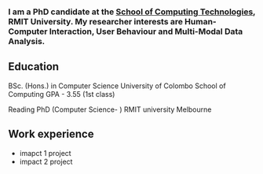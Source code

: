 
### I am a PhD candidate at the [School of Computing Technologies](https://www.rmit.edu.au/about/schools-colleges/computing-technologies), RMIT University. My researcher interests are Human-Computer Interaction, User Behaviour and Multi-Modal Data Analysis.

## Education
BSc. (Hons.) in Computer Science
University of Colombo School of Computing
GPA - 3.55 (1st class)

Reading PhD (Computer Science- )
RMIT university
Melbourne

## Work experience
- imapct 1 project
- impact 2 project

  
